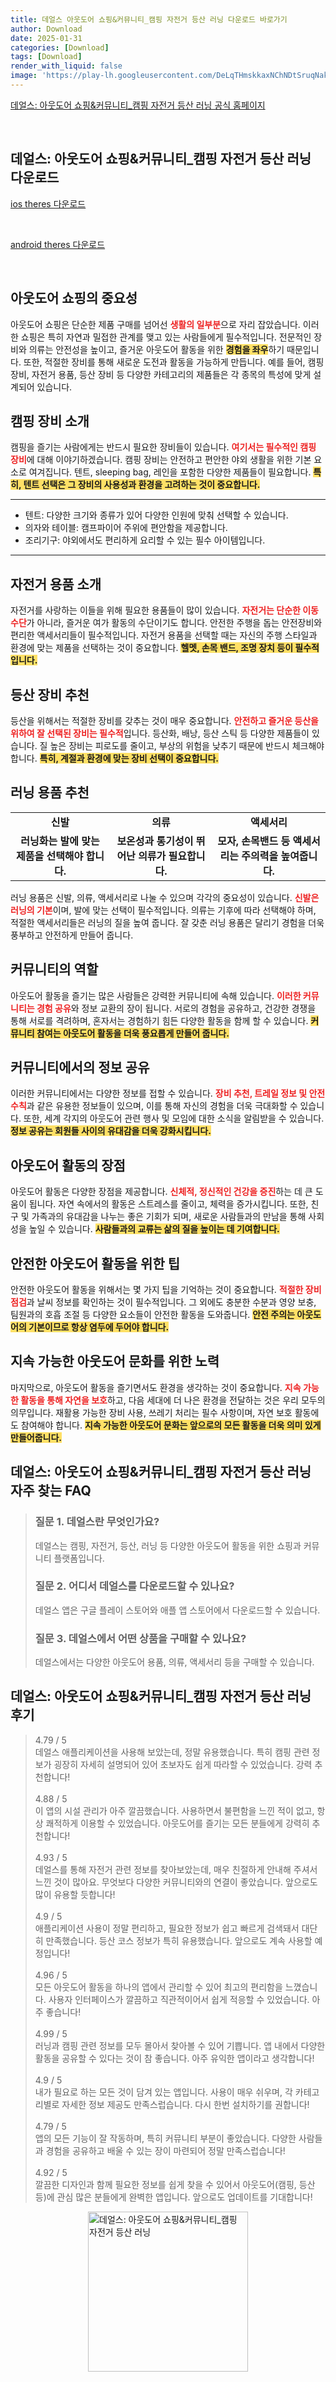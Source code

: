 ```yaml
---
title: 데얼스 아웃도어 쇼핑&커뮤니티_캠핑 자전거 등산 러닝 다운로드 바로가기
author: Download
date: 2025-01-31
categories: [Download]
tags: [Download]
render_with_liquid: false
image: 'https://play-lh.googleusercontent.com/DeLqTHmskkaxNChNDtSruqNakoexZFWz4QV3if5TvgCCgtARpoVoWleJOI0zLehcYVw=s256-rw'
---
```

<p><a class='click-button' title='데얼스: 아웃도어 쇼핑&커뮤니티_캠핑 자전거 등산 러닝' href='https://www.theres.co/' rel='nofollow'>데얼스: 아웃도어 쇼핑&커뮤니티_캠핑 자전거 등산 러닝 공식 홈페이지</a></p><br>
<h2 id='데얼스: 아웃도어 쇼핑&커뮤니티_캠핑 자전거 등산 러닝_다운로드'>데얼스: 아웃도어 쇼핑&커뮤니티_캠핑 자전거 등산 러닝 다운로드</h2>
<p><a class="click-button ios" title="theres 다운로드" href="https://apps.apple.com/kr/app/%EB%8D%B0%EC%96%BC%EC%8A%A4-%EC%95%84%EC%9B%83%EB%8F%84%EC%96%B4-%EC%87%BC%ED%95%91-%EC%BB%A4%EB%AE%A4%EB%8B%88%ED%8B%B0-%EC%A4%91%EA%B3%A0%EC%97%90%EC%84%9C-%EC%83%88%EC%83%81%ED%92%88%EA%B9%8C%EC%A7%80/id1645013693" rel="nofollow">ios theres 다운로드</a></p><br>
<p><a class="click-button android" title="theres 다운로드" href="https://play.google.comhttps://play.google.com/store/apps/details?id=com.theres.theres" rel="nofollow">android theres 다운로드</a></p><br>


<h2 id='아웃도어 쇼핑의 중요성'>아웃도어 쇼핑의 중요성</h2>

<p>아웃도어 쇼핑은 단순한 제품 구매를 넘어선 <b><span style="color: #ee2323;">생활의 일부분</span></b>으로 자리 잡았습니다. 이러한 쇼핑은 특히 자연과 밀접한 관계를 맺고 있는 사람들에게 필수적입니다. 전문적인 장비와 의류는 안전성을 높이고, 즐거운 아웃도어 활동을 위한 <b><span style="background-color: #ffe066;">경험을 좌우</span></b>하기 때문입니다. 또한, 적절한 장비를 통해 새로운 도전과 활동을 가능하게 만듭니다. 예를 들어, 캠핑장비, 자전거 용품, 등산 장비 등 다양한 카테고리의 제품들은 각 종목의 특성에 맞게 설계되어 있습니다.</p>

<h2 id='캠핑 장비 소개'>캠핑 장비 소개</h2>

<p>캠핑을 즐기는 사람에게는 반드시 필요한 장비들이 있습니다. <b><span style="color: #ee2323;">여기서는 필수적인 캠핑 장비</span></b>에 대해 이야기하겠습니다. 캠핑 장비는 안전하고 편안한 야외 생활을 위한 기본 요소로 여겨집니다. 텐트, sleeping bag, 레인을 포함한 다양한 제품들이 필요합니다. <b><span style="background-color: #ffe066;">특히, 텐트 선택은 그 장비의 사용성과 환경을 고려하는 것이 중요합니다.</span></b></p>

<hr />

<ul>
    <li>텐트: 다양한 크기와 종류가 있어 다양한 인원에 맞춰 선택할 수 있습니다.</li>
    <li>의자와 테이블: 캠프파이어 주위에 편안함을 제공합니다.</li>
    <li>조리기구: 야외에서도 편리하게 요리할 수 있는 필수 아이템입니다.</li>
</ul>

<hr />

<h2 id='자전거 용품 소개'>자전거 용품 소개</h2>

<p>자전거를 사랑하는 이들을 위해 필요한 용품들이 많이 있습니다. <b><span style="color: #ee2323;">자전거는 단순한 이동 수단</span></b>가 아니라, 즐거운 여가 활동의 수단이기도 합니다. 안전한 주행을 돕는 안전장비와 편리한 액세서리들이 필수적입니다. 자전거 용품을 선택할 때는 자신의 주행 스타일과 환경에 맞는 제품을 선택하는 것이 중요합니다. <b><span style="background-color: #ffe066;">헬멧, 손목 밴드, 조명 장치 등이 필수적입니다.</span></b></p>

<h2 id='등산 장비 추천'>등산 장비 추천</h2>

<p>등산을 위해서는 적절한 장비를 갖추는 것이 매우 중요합니다. <b><span style="color: #ee2323;">안전하고 즐거운 등산을 위하여 잘 선택된 장비는 필수적</span></b>입니다. 등산화, 배낭, 등산 스틱 등 다양한 제품들이 있습니다. 질 높은 장비는 피로도를 줄이고, 부상의 위험을 낮추기 때문에 반드시 체크해야 합니다. <b><span style="background-color: #ffe066;">특히, 계절과 환경에 맞는 장비 선택이 중요합니다.</span></b></p>

<h2 id='러닝 용품 추천'>러닝 용품 추천</h2>

<table>
    <tr>
        <td style="text-align: center; height: 17px;"><b>신발</b></td>
        <td style="text-align: center; height: 17px;"><b>의류</b></td>
        <td style="text-align: center; height: 17px;"><b>액세서리</b></td>
    </tr>
    <tr>
        <td style="text-align: center; height: 17px;"><b>러닝화는 발에 맞는 제품을 선택해야 합니다.</b></td>
        <td style="text-align: center; height: 17px;"><b>보온성과 통기성이 뛰어난 의류가 필요합니다.</b></td>
        <td style="text-align: center; height: 17px;"><b>모자, 손목밴드 등 액세서리는 주의력을 높여줍니다.</b></td>
    </tr>
</table>

<p>러닝 용품은 신발, 의류, 액세서리로 나눌 수 있으며 각각의 중요성이 있습니다. <b><span style="color: #ee2323;">신발은 러닝의 기본</span></b>이며, 발에 맞는 선택이 필수적입니다. 의류는 기후에 따라 선택해야 하며, 적절한 액세서리들은 러닝의 질을 높여 줍니다. 잘 갖춘 러닝 용품은 달리기 경험을 더욱 풍부하고 안전하게 만들어 줍니다.</p>

<h2 id='커뮤니티의 역할'>커뮤니티의 역할</h2>

<p>아웃도어 활동을 즐기는 많은 사람들은 강력한 커뮤니티에 속해 있습니다. <b><span style="color: #ee2323;">이러한 커뮤니티는 경험 공유</span></b>와 정보 교환의 장이 됩니다. 서로의 경험을 공유하고, 건강한 경쟁을 통해 서로를 격려하며, 혼자서는 경험하기 힘든 다양한 활동을 함께 할 수 있습니다. <b><span style="background-color: #ffe066;">커뮤니티 참여는 아웃도어 활동을 더욱 풍요롭게 만들어 줍니다.</span></b></p>

<h2 id='커뮤니티에서의 정보 공유'>커뮤니티에서의 정보 공유</h2>

<p>이러한 커뮤니티에서는 다양한 정보를 접할 수 있습니다. <b><span style="color: #ee2323;">장비 추천, 트레일 정보 및 안전 수칙</span></b>과 같은 유용한 정보들이 있으며, 이를 통해 자신의 경험을 더욱 극대화할 수 있습니다. 또한, 세계 각지의 아웃도어 관련 행사 및 모임에 대한 소식을 알림받을 수 있습니다. <b><span style="background-color: #ffe066;">정보 공유는 회원들 사이의 유대감을 더욱 강화시킵니다.</span></b></p>

<h2 id='아웃도어 활동의 장점'>아웃도어 활동의 장점</h2>

<p>아웃도어 활동은 다양한 장점을 제공합니다. <b><span style="color: #ee2323;">신체적, 정신적인 건강을 증진</span></b>하는 데 큰 도움이 됩니다. 자연 속에서의 활동은 스트레스를 줄이고, 체력을 증가시킵니다. 또한, 친구 및 가족과의 유대감을 나누는 좋은 기회가 되며, 새로운 사람들과의 만남을 통해 사회성을 높일 수 있습니다. <b><span style="background-color: #ffe066;">사람들과의 교류는 삶의 질을 높이는 데 기여합니다.</span></b></p>

<h2 id='안전한 아웃도어 활동을 위한 팁'>안전한 아웃도어 활동을 위한 팁</h2>

<p>안전한 아웃도어 활동을 위해서는 몇 가지 팁을 기억하는 것이 중요합니다. <b><span style="color: #ee2323;">적절한 장비 점검</span></b>과 날씨 정보를 확인하는 것이 필수적입니다. 그 외에도 충분한 수분과 영양 보충, 팀원과의 호흡 조절 등 다양한 요소들이 안전한 활동을 도와줍니다. <b><span style="background-color: #ffe066;">안전 주의는 아웃도어의 기본이므로 항상 염두에 두어야 합니다.</span></b></p>

<h2 id='지속 가능한 아웃도어 문화를 위한 노력'>지속 가능한 아웃도어 문화를 위한 노력</h2>

<p>마지막으로, 아웃도어 활동을 즐기면서도 환경을 생각하는 것이 중요합니다. <b><span style="color: #ee2323;">지속 가능한 활동을 통해 자연을 보호</span></b>하고, 다음 세대에 더 나은 환경을 전달하는 것은 우리 모두의 의무입니다. 재활용 가능한 장비 사용, 쓰레기 처리는 필수 사항이며, 자연 보호 활동에도 참여해야 합니다. <b><span style="background-color: #ffe066;">지속 가능한 아웃도어 문화는 앞으로의 모든 활동을 더욱 의미 있게 만들어줍니다.</span></b></p>


<h2 id='데얼스: 아웃도어 쇼핑&커뮤니티_캠핑 자전거 등산 러닝_자주_찾는_FAQ'>데얼스: 아웃도어 쇼핑&커뮤니티_캠핑 자전거 등산 러닝 자주 찾는 FAQ</h2>
<div itemscope="" itemtype="https://schema.org/FAQPage"> 
<blockquote> 
<div itemscope="" itemprop="mainEntity" itemtype="https://schema.org/Question"> 
<h3 itemprop="name">질문 1. 데얼스란 무엇인가요?</h3> 
<div itemscope="" itemprop="acceptedAnswer" itemtype="https://schema.org/Answer"> 
<span itemprop="text"> 
<p>데얼스는 캠핑, 자전거, 등산, 러닝 등 다양한 아웃도어 활동을 위한 쇼핑과 커뮤니티 플랫폼입니다.</p> 
</span> 
</div> 
</div> 

<div itemscope="" itemprop="mainEntity" itemtype="https://schema.org/Question"> 
<h3 itemprop="name">질문 2. 어디서 데얼스를 다운로드할 수 있나요?</h3> 
<div itemscope="" itemprop="acceptedAnswer" itemtype="https://schema.org/Answer"> 
<span itemprop="text"> 
<p>데얼스 앱은 구글 플레이 스토어와 애플 앱 스토어에서 다운로드할 수 있습니다.</p> 
</span> 
</div> 
</div> 

<div itemscope="" itemprop="mainEntity" itemtype="https://schema.org/Question"> 
<h3 itemprop="name">질문 3. 데얼스에서 어떤 상품을 구매할 수 있나요?</h3> 
<div itemscope="" itemprop="acceptedAnswer" itemtype="https://schema.org/Answer"> 
<span itemprop="text"> 
<p>데얼스에서는 다양한 아웃도어 용품, 의류, 액세서리 등을 구매할 수 있습니다.</p> 
</span> 
</div> 
</div> 
</blockquote> 
</div>
<h2 id='데얼스: 아웃도어 쇼핑&커뮤니티_캠핑 자전거 등산 러닝_후기'>데얼스: 아웃도어 쇼핑&커뮤니티_캠핑 자전거 등산 러닝 후기</h2>
<div itemscope itemtype="https://schema.org/Product">
  <blockquote>
  <div itemprop="review" itemscope itemtype="https://schema.org/Review">
      <div itemprop="reviewRating" itemscope itemtype="https://schema.org/Rating"> <span itemprop="ratingValue">4.79</span> / <span itemprop="bestRating">5</span> </div>
      <span itemprop="reviewBody">데얼스 애플리케이션을 사용해 보았는데, 정말 유용했습니다. 특히 캠핑 관련 정보가 굉장히 자세히 설명되어 있어 초보자도 쉽게 따라할 수 있었습니다. 강력 추천합니다!</span>
  </div>
  <br>
  <div itemprop="review" itemscope itemtype="https://schema.org/Review">
      <div itemprop="reviewRating" itemscope itemtype="https://schema.org/Rating"> <span itemprop="ratingValue">4.88</span> / <span itemprop="bestRating">5</span> </div>
      <span itemprop="reviewBody">이 앱의 시설 관리가 아주 깔끔했습니다. 사용하면서 불편함을 느낀 적이 없고, 항상 쾌적하게 이용할 수 있었습니다. 아웃도어를 즐기는 모든 분들에게 강력히 추천합니다!</span>
  </div>
  <br>
  <div itemprop="review" itemscope itemtype="https://schema.org/Review">
      <div itemprop="reviewRating" itemscope itemtype="https://schema.org/Rating"> <span itemprop="ratingValue">4.93</span> / <span itemprop="bestRating">5</span> </div>
      <span itemprop="reviewBody">데얼스를 통해 자전거 관련 정보를 찾아보았는데, 매우 친절하게 안내해 주셔서 느낀 것이 많아요. 무엇보다 다양한 커뮤니티와의 연결이 좋았습니다. 앞으로도 많이 유용할 듯합니다!</span>
  </div>
  <br>
  <div itemprop="review" itemscope itemtype="https://schema.org/Review">
      <div itemprop="reviewRating" itemscope itemtype="https://schema.org/Rating"> <span itemprop="ratingValue">4.9</span> / <span itemprop="bestRating">5</span> </div>
      <span itemprop="reviewBody">애플리케이션 사용이 정말 편리하고, 필요한 정보가 쉽고 빠르게 검색돼서 대단히 만족했습니다. 등산 코스 정보가 특히 유용했습니다. 앞으로도 계속 사용할 예정입니다!</span>
  </div>
  <br>
  <div itemprop="review" itemscope itemtype="https://schema.org/Review">
      <div itemprop="reviewRating" itemscope itemtype="https://schema.org/Rating"> <span itemprop="ratingValue">4.96</span> / <span itemprop="bestRating">5</span> </div>
      <span itemprop="reviewBody">모든 아웃도어 활동을 하나의 앱에서 관리할 수 있어 최고의 편리함을 느꼈습니다. 사용자 인터페이스가 깔끔하고 직관적이어서 쉽게 적응할 수 있었습니다. 아주 좋습니다!</span>
  </div>
  <br>
  <div itemprop="review" itemscope itemtype="https://schema.org/Review">
      <div itemprop="reviewRating" itemscope itemtype="https://schema.org/Rating"> <span itemprop="ratingValue">4.99</span> / <span itemprop="bestRating">5</span> </div>
      <span itemprop="reviewBody">러닝과 캠핑 관련 정보를 모두 몰아서 찾아볼 수 있어 기쁩니다. 앱 내에서 다양한 활동을 공유할 수 있다는 것이 참 좋습니다. 아주 유익한 앱이라고 생각합니다!</span>
  </div>
  <br>
  <div itemprop="review" itemscope itemtype="https://schema.org/Review">
      <div itemprop="reviewRating" itemscope itemtype="schema.org/Rating"> <span itemprop="ratingValue">4.9</span> / <span itemprop="bestRating">5</span> </div>
      <span itemprop="reviewBody">내가 필요로 하는 모든 것이 담겨 있는 앱입니다. 사용이 매우 쉬우며, 각 카테고리별로 자세한 정보 제공도 만족스럽습니다. 다시 한번 설치하기를 권합니다!</span>
  </div>
  <br>
  <div itemprop="review" itemscope itemtype="https://schema.org/Review">
      <div itemprop="reviewRating" itemscope itemtype="https://schema.org/Rating"> <span itemprop="ratingValue">4.79</span> / <span itemprop="bestRating">5</span> </div>
      <span itemprop="reviewBody">앱의 모든 기능이 잘 작동하며, 특히 커뮤니티 부분이 좋았습니다. 다양한 사람들과 경험을 공유하고 배울 수 있는 장이 마련되어 정말 만족스럽습니다!</span>
  </div>
  <br>
  <div itemprop="review" itemscope itemtype="https://schema.org/Review">
      <div itemprop="reviewRating" itemscope itemtype="schema.org/Rating"> <span itemprop="ratingValue">4.92</span> / <span itemprop="bestRating">5</span> </div>
      <span itemprop="reviewBody">깔끔한 디자인과 함께 필요한 정보를 쉽게 찾을 수 있어서 아웃도어(캠핑, 등산 등)에 관심 많은 분들에게 완벽한 앱입니다. 앞으로도 업데이트를 기대합니다!</span>
  </div>
  </blockquote>
</div>
<figure class="image" style="display: flex; justify-content: center; align-items: center; margin: 0;"><img src="https://play-lh.googleusercontent.com/DeLqTHmskkaxNChNDtSruqNakoexZFWz4QV3if5TvgCCgtARpoVoWleJOI0zLehcYVw=s256-rw" alt="데얼스: 아웃도어 쇼핑&커뮤니티_캠핑 자전거 등산 러닝" width="256" height="256" style="max-width: 100%; height: auto;"></figure>